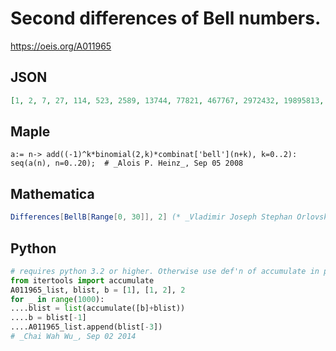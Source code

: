 # Second differences of Bell numbers\.
https://oeis.org/A011965
## JSON
```JSON
[1, 2, 7, 27, 114, 523, 2589, 13744, 77821, 467767, 2972432, 19895813, 139824045, 1028804338, 7905124379, 63287544055, 526827208698, 4551453462543, 40740750631417, 377254241891064, 3608700264369193, 35613444194346451, 362161573323083920, 3790824599495473121]
```
## Maple
```Maple
a:= n-> add((-1)^k*binomial(2,k)*combinat['bell'](n+k), k=0..2): seq(a(n), n=0..20);  # _Alois P. Heinz_, Sep 05 2008
```
## Mathematica
```Mathematica
Differences[BellB[Range[0, 30]], 2] (* _Vladimir Joseph Stephan Orlovsky_, May 25 2011 *)
```
## Python
```Python
# requires python 3.2 or higher. Otherwise use def'n of accumulate in python docs.
from itertools import accumulate
A011965_list, blist, b = [1], [1, 2], 2
for _ in range(1000):
....blist = list(accumulate([b]+blist))
....b = blist[-1]
....A011965_list.append(blist[-3])
# _Chai Wah Wu_, Sep 02 2014
```

